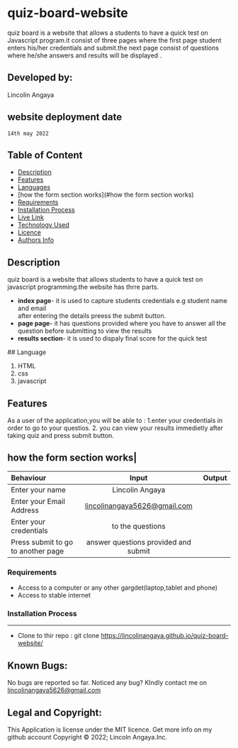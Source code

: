 # quiz-board-website
quiz board is a website  that allows a students  to have a quick test on Javascript program.it consist of three pages where the first page student enters his/her credentials and submit.the next page consist of questions where he/she answers and results will be displayed .
 ## Developed by:
  Lincolin Angaya
  ## website deployment date
    14th may 2022
 ## Table of Content
 - [Description](#description)
 - [Features](#features)
  - [Languages](#languages)
 - [how the form section works](#how the form section works)
 - [Requirements](#requirements)
 - [Installation Process](#installation-Process)
 - [Live Link](#Live-Link)
 - [Technology  Used](#technology-Used)
 - [Licence](#licence)
 - [Authors Info](#Authors-Info)
 ## Description
 quiz board is a website that allows students to have a quick test on javascript programming.the website has thrre parts.
 <ul>
  <li><b>index page</b>- it is used to capture students credentials e.g student name and email<br>
   after entering the details preess the submit button.
 </li>
 <li><b>page page</b>- it has questions provided where you have to answer all the question before submitting to view the results</li>
 <li><b>results section</b>- it is used to dispaly final score for the quick test</li>
  </ul>
  ## Language
  <ol>
  <li>HTML</li>
  <li>css</li>
  <li>javascript</li>

  </ol>
  
  
## Features
As a user of the application,you will be able to :
1.enter your credentials in order to go to your questios.
2. you can view your results immedietly after taking quiz and press submit button.

## how the form section works|
| Behaviour      | Input        | Output       |
| :------------- | :----------: | -----------: |
|  Enter your name  |   Lincolin Angaya |     |
| Enter your Email Address  | lincolinangaya5626@gmail.com | 
| Enter your credentials|  to the questions | |  results  | |  e.t.c  | 
| Press submit to go to another page|  answer questions provided and submit
 ###  Requirements
 * Access to  a computer or any other gargdet(laptop,tablet and phone)
 * Access to  stable internet
 ### Installation Process
 ****
* Clone to thir repo : git clone https://lincolinangaya.github.io/quiz-board-website/
## Known Bugs:
No bugs are reported so far. Noticed any bug? KIndly contact me on lincolinangaya5626@gmail.com
## Legal and Copyright:
This Application is license under the MIT licence. Get more info on my github account
Copyright © 2022; Lincoln Angaya.Inc.
